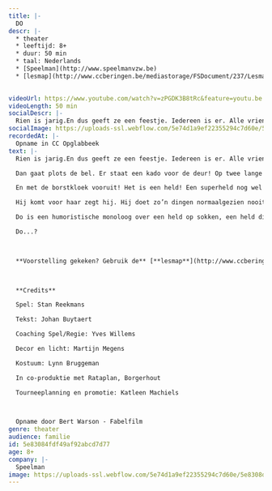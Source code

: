 ```yaml
---
title: |-
  DO
descr: |-
  * theater
  * leeftijd: 8+
  * duur: 50 min
  * taal: Nederlands
  * [Speelman](http://www.speelmanvzw.be)
  * [lesmap](http://www.ccberingen.be/mediastorage/FSDocument/237/Lesmap_DO_-_Theater_Speelman.pdf)

  ‍
videoUrl: https://www.youtube.com/watch?v=zPGDK3B8tRc&feature=youtu.be
videoLength: 50 min
socialDescr: |-
  Rien is jarig.En dus geeft ze een feestje. Iedereen is er. Alle vriendjes en vriendinnetjes. Dan gaat plotsde bel. Er staat een kado voor de deur! Op twee lange benen!En met de borstkloek vooruit! Het is een held! Een superheld nog wel!Hij komt voor haar zegt hij. Hij doet zo’n dingen normaalgezien nooit, maar voor haar maakt hij een uitzondering. Maar wie is deze held eigenlijk? Kent ze hem niet? Of vergist ze zich? Do is een humoristische monoloog over een held op sokken, een held die achter zijn masker laat kijken en in zijn hart, een held die pas kan vliegen als Do hem vleugels geeft. Do...? 
socialImage: https://uploads-ssl.webflow.com/5e74d1a9ef22355294c7d60e/5e8308d4744f294115e25ba5_afficheDO%20def.png
recordedAt: |-
  Opname in CC Opglabbeek
text: |-
  Rien is jarig.En dus geeft ze een feestje. Iedereen is er. Alle vriendjes en vriendinnetjes.

  Dan gaat plots de bel. Er staat een kado voor de deur! Op twee lange benen!

  En met de borstkloek vooruit! Het is een held! Een superheld nog wel!

  Hij komt voor haar zegt hij. Hij doet zo’n dingen normaalgezien nooit, maar voor haar maakt hij een uitzondering.  Maar wie is deze held eigenlijk? Kent ze hem niet? Of vergist ze zich?

  Do is een humoristische monoloog over een held op sokken, een held die achter zijn masker laat kijken en in zijn hart, een held die pas kan vliegen als Do hem vleugels geeft.

  Do...?

  ‍

  **Voorstelling gekeken? Gebruik de** [**lesmap**](http://www.ccberingen.be/mediastorage/FSDocument/237/Lesmap_DO_-_Theater_Speelman.pdf) **voor nog meer plezier**

  ‍

  **Credits**

  Spel: Stan Reekmans

  Tekst: Johan Buytaert

  Coaching Spel/Regie: Yves Willems

  Decor en licht: Martijn Megens

  Kostuum: Lynn Bruggeman

  In co-produktie met Rataplan, Borgerhout

  Tourneeplanning en promotie: Katleen Machiels

  ‍

  Opname door Bert Warson - Fabelfilm
genre: theater
audience: familie
id: 5e83084fdf49af92abcd7d77
age: 8+
company: |-
  Speelman
image: https://uploads-ssl.webflow.com/5e74d1a9ef22355294c7d60e/5e8308d4744f294115e25ba5_afficheDO%20def.png
---
```

